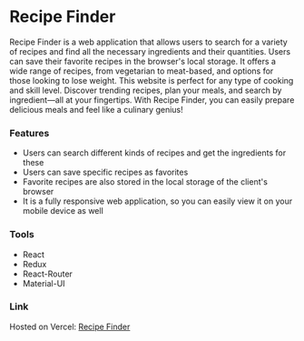 # Recipe Finder
 Recipe Finder is a web application that allows users to search for a variety of recipes and find all the necessary ingredients and their quantities. Users can save their favorite recipes in the browser's local storage. It offers a wide range of recipes, from vegetarian to meat-based, and options for those looking to lose weight. This website is perfect for any type of cooking and skill level. Discover trending recipes, plan your meals, and search by ingredient—all at your fingertips. With Recipe Finder, you can easily prepare delicious meals and feel like a culinary genius!</br>

### Features
- Users can search different kinds of recipes and get the ingredients for these
- Users can save specific recipes as favorites
- Favorite recipes are also stored in the local storage of the client's browser
- It is a fully responsive web application, so you can easily view it on your mobile device as well

### Tools
- React
- Redux
- React-Router
- Material-UI

### Link
Hosted on Vercel: [Recipe Finder](https://recipe-finder-three-phi.vercel.app/)

